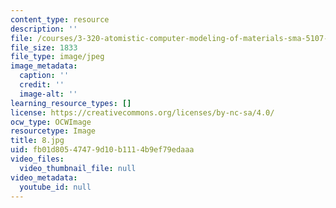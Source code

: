 ```yaml
---
content_type: resource
description: ''
file: /courses/3-320-atomistic-computer-modeling-of-materials-sma-5107-spring-2005/fb01d80547479d10b1114b9ef79edaaa_8.jpg
file_size: 1833
file_type: image/jpeg
image_metadata:
  caption: ''
  credit: ''
  image-alt: ''
learning_resource_types: []
license: https://creativecommons.org/licenses/by-nc-sa/4.0/
ocw_type: OCWImage
resourcetype: Image
title: 8.jpg
uid: fb01d805-4747-9d10-b111-4b9ef79edaaa
video_files:
  video_thumbnail_file: null
video_metadata:
  youtube_id: null
---
```

